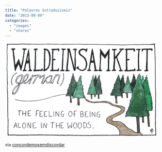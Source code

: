 ```yaml
---
title: "Palavras Intraduzíveis"
date: "2013-09-09"
categories: 
  - "images"
  - "shares"
---
```


![](images/tumblr_msptz90JUP1qczblbo1_1280.png)

via [concordemosemdiscordar](https://concordemosemdiscordar.tumblr.com/post/60466924660/palavras-intraduziveis-daqui)
